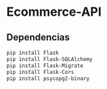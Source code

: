 # Ecommerce-API

## Dependencias

```bash
pip install Flask
pip install Flask-SQLAlchemy
pip install Flask-Migrate
pip install Flask-Cors
pip install psycopg2-binary
```